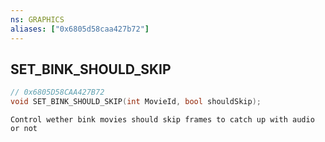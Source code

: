 ```yaml
---
ns: GRAPHICS
aliases: ["0x6805d58caa427b72"]
---
```

## SET_BINK_SHOULD_SKIP

```c
// 0x6805D58CAA427B72
void SET_BINK_SHOULD_SKIP(int MovieId, bool shouldSkip);
```

```
Control wether bink movies should skip frames to catch up with audio or not
```
